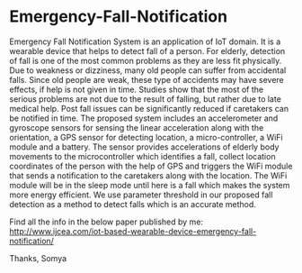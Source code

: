 # Emergency-Fall-Notification
Emergency Fall Notification System is an application of IoT domain. It is a wearable device that helps to detect fall of a person. For elderly, detection of fall is one of the most common problems as they are less fit physically. Due to weakness or dizziness, many old people can suffer from accidental falls. Since old people are weak, these type of accidents may have severe effects, if help is not given in time. Studies show that the most of the serious problems are not due to the result of falling, but rather due to late medical help. Post fall issues can be significantly reduced if caretakers can be notified in time. The proposed system includes an accelerometer and gyroscope sensors for sensing the linear acceleration along with the orientation, a GPS sensor for detecting location, a micro-controller, a WiFi module and a battery. The sensor provides accelerations of elderly body movements to the microcontroller which identifies a fall, collect location coordinates of the person with the help of GPS and triggers the WiFi module that sends a notification to the caretakers along with the location. The WiFi module will be in the sleep mode until here is a fall which makes the system more energy efficient. We use parameter threshold in our proposed fall detection as a method to detect falls which is an accurate method.

Find all the info in the below paper published by me:
http://www.ijcea.com/iot-based-wearable-device-emergency-fall-notification/

Thanks,
Somya

